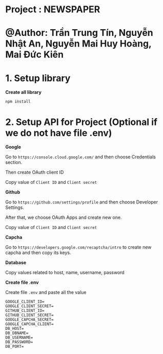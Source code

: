# Project : NEWSPAPER
# @Author: Trần Trung Tín, Nguyễn Nhật An, Nguyễn Mai Huy Hoàng, Mai Đức Kiên

# 1. Setup library

**Create all library**
```
npm install
```

# 2. Setup API for Project (Optional if we do not have file .env)

**Google**

Go to `https://console.cloud.google.com/` and then choose Credentials section.

Then create OAuth client ID

Copy value of `Client ID` and `Client secret`

**Github**

Go to `https://github.com/settings/profile` and then choose Developer Settings.

After that, we choose OAuth Apps and create new one.

Copy value of `Client ID` and `Client secret`

**Capcha**

Go to `https://developers.google.com/recaptcha/intro` to create new capcha and then copy its keys.

**Database**

Copy values related to host, name, username, password

**Create file .env**

Create file `.env` and paste all the value

```
GOOGLE_CLIENT_ID=
GOOGLE_CLIENT_SECRET=
GITHUB_CLIENT_ID=
GITHUB_CLIENT_SECRET=
GOOGLE_CAPCHA_SECRET=
GOOGLE_CAPCHA_CLIENT=
DB_HOST=
DB_DBNAME=
DB_USERNAME=
DB_PASSWORD=
DB_PORT=
```
